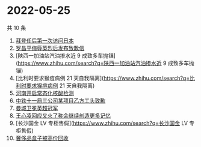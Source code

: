 # 2022-05-25

共 10 条

<!-- BEGIN -->
<!-- 最后更新时间 Wed May 25 2022 00:12:15 GMT+0800 (China Standard Time) -->

1. [拜登任后第一次访问日本](https://www.zhihu.com/search?q=拜登任后第一次访问日本)
1. [罗昌平侮辱英烈后发布致歉信](https://www.zhihu.com/search?q=罗昌平侮辱英烈后发布致歉信)
1. [陕西一加油站汽油掺水近 9 成致多车抛锚](https://www.zhihu.com/search?q=陕西一加油站汽油掺水近 9 成致多车抛锚)
1. [比利时要求猴痘病例 21 天自我隔离](https://www.zhihu.com/search?q=比利时要求猴痘病例 21 天自我隔离)
1. [河南开启常态化核酸检测](https://www.zhihu.com/search?q=河南开启常态化核酸检测)
1. [中铁十一局三公司某项目乙方工头致歉](https://www.zhihu.com/search?q=中铁十一局三公司某项目乙方工头致歉)
1. [曼城卫冕英超冠军](https://www.zhihu.com/search?q=曼城卫冕英超冠军)
1. [王心凌回应又火了称会继续创造更多记忆](https://www.zhihu.com/search?q=王心凌回应又火了称会继续创造更多记忆)
1. [长沙国金 LV 专柜售假](https://www.zhihu.com/search?q=长沙国金 LV 专柜售假)
1. [奢侈品盒子被高价回收](https://www.zhihu.com/search?q=奢侈品盒子被高价回收)

<!-- END -->
